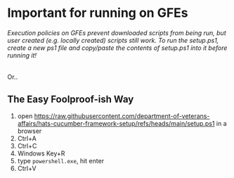 # Important for running on GFEs

###### Execution policies on GFEs prevent _downloaded scripts_ from being run, but user created (e.g. locally created) scripts still work. To run the setup.ps1, create a new ps1 file and copy/paste the contents of setup.ps1 into it before running it!

Or..

## The Easy Foolproof-ish Way

1. open https://raw.githubusercontent.com/department-of-veterans-affairs/hats-cucumber-framework-setup/refs/heads/main/setup.ps1 in a browser
2. Ctrl+A
3. Ctrl+C
4. Windows Key+R
5. type `powershell.exe`, hit enter
6. Ctrl+V
